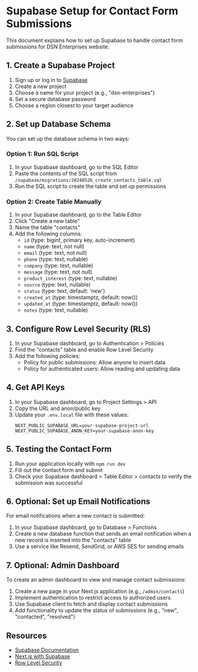 # Supabase Setup for Contact Form Submissions

This document explains how to set up Supabase to handle contact form submissions for DSN Enterprises website.

## 1. Create a Supabase Project

1. Sign up or log in to [Supabase](https://supabase.com)
2. Create a new project
3. Choose a name for your project (e.g., "dsn-enterprises")
4. Set a secure database password
5. Choose a region closest to your target audience

## 2. Set up Database Schema

You can set up the database schema in two ways:

### Option 1: Run SQL Script

1. In your Supabase dashboard, go to the SQL Editor
2. Paste the contents of the SQL script from `/supabase/migrations/20240526_create_contacts_table.sql`
3. Run the SQL script to create the table and set up permissions

### Option 2: Create Table Manually

1. In your Supabase dashboard, go to the Table Editor
2. Click "Create a new table"
3. Name the table "contacts"
4. Add the following columns:
   - `id` (type: bigint, primary key, auto-increment)
   - `name` (type: text, not null)
   - `email` (type: text, not null)
   - `phone` (type: text, nullable)
   - `company` (type: text, nullable)
   - `message` (type: text, not null)
   - `product_interest` (type: text, nullable)
   - `source` (type: text, nullable)
   - `status` (type: text, default: 'new')
   - `created_at` (type: timestamptz, default: now())
   - `updated_at` (type: timestamptz, default: now())
   - `notes` (type: text, nullable)

## 3. Configure Row Level Security (RLS)

1. In your Supabase dashboard, go to Authentication > Policies
2. Find the "contacts" table and enable Row Level Security
3. Add the following policies:
   - Policy for public submissions: Allow anyone to insert data
   - Policy for authenticated users: Allow reading and updating data

## 4. Get API Keys

1. In your Supabase dashboard, go to Project Settings > API
2. Copy the URL and anon/public key
3. Update your `.env.local` file with these values:
   ```
   NEXT_PUBLIC_SUPABASE_URL=your-supabase-project-url
   NEXT_PUBLIC_SUPABASE_ANON_KEY=your-supabase-anon-key
   ```

## 5. Testing the Contact Form

1. Run your application locally with `npm run dev`
2. Fill out the contact form and submit
3. Check your Supabase dashboard > Table Editor > contacts to verify the submission was successful

## 6. Optional: Set up Email Notifications

For email notifications when a new contact is submitted:

1. In your Supabase dashboard, go to Database > Functions
2. Create a new database function that sends an email notification when a new record is inserted into the "contacts" table
3. Use a service like Resend, SendGrid, or AWS SES for sending emails

## 7. Optional: Admin Dashboard

To create an admin dashboard to view and manage contact submissions:

1. Create a new page in your Next.js application (e.g., `/admin/contacts`)
2. Implement authentication to restrict access to authorized users
3. Use Supabase client to fetch and display contact submissions
4. Add functionality to update the status of submissions (e.g., "new", "contacted", "resolved")

## Resources

- [Supabase Documentation](https://supabase.com/docs)
- [Next.js with Supabase](https://supabase.com/docs/guides/getting-started/quickstarts/nextjs)
- [Row Level Security](https://supabase.com/docs/guides/auth/row-level-security) 